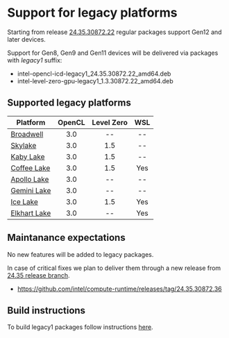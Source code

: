 <!---

Copyright (C) 2024-2025 Intel Corporation

SPDX-License-Identifier: MIT

-->

# Support for legacy platforms

Starting from release [24.35.30872.22](https://github.com/intel/compute-runtime/releases/tag/24.35.30872.22) regular packages support Gen12 and later devices.

Support for Gen8, Gen9 and Gen11 devices will be delivered via packages with _legacy1_ suffix:
- intel-opencl-icd-legacy1_24.35.30872.22_amd64.deb
- intel-level-zero-gpu-legacy1_1.3.30872.22_amd64.deb

## Supported legacy platforms

|Platform|OpenCL|Level Zero|WSL
|--------|:----:|:--------:|:----:|
[Broadwell](https://ark.intel.com/content/www/us/en/ark/products/codename/38530/broadwell.html) | 3.0 | -- | --
[Skylake](https://ark.intel.com/content/www/us/en/ark/products/codename/37572/skylake.html) | 3.0 | 1.5 | --
[Kaby Lake](https://ark.intel.com/content/www/us/en/ark/products/codename/82879/kaby-lake.html) |  3.0 | 1.5 | --
[Coffee Lake](https://ark.intel.com/content/www/us/en/ark/products/codename/97787/coffee-lake.html) |  3.0 | 1.5 | Yes
[Apollo Lake](https://ark.intel.com/content/www/us/en/ark/products/codename/80644/apollo-lake.html) | 3.0 | -- | --
[Gemini Lake](https://ark.intel.com/content/www/us/en/ark/products/codename/83915/gemini-lake.html) | 3.0 | -- | --
[Ice Lake](https://ark.intel.com/content/www/us/en/ark/products/codename/74979/ice-lake.html) |  3.0 | 1.5 | Yes
[Elkhart Lake](https://ark.intel.com/content/www/us/en/ark/products/codename/128825/elkhart-lake.html) | 3.0 | -- | Yes

## Maintanance expectations

No new features will be added to legacy packages.

In case of critical fixes we plan to deliver them through a new release from [24.35 release branch](https://github.com/intel/compute-runtime/tree/releases/24.35).
- https://github.com/intel/compute-runtime/releases/tag/24.35.30872.36

## Build instructions

To build legacy1 packages follow instructions [here](BUILD.md#optional---building-neo-with-support-for-gen8-gen9-and-gen11-devices).
